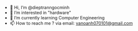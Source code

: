 - 👋 Hi, I’m @dieptranngocminh
- 👀 I’m interested in "hardware"
- 🌱 I’m currently learning Computer Engineering
- 📫 How to reach me ? via email: vanoanh070101@gmail.com

<!---
dieptranngocminh/dieptranngocminh is a ✨ special ✨ repository because its `README.md` (this file) appears on your GitHub profile.
You can click the Preview link to take a look at your changes.
--->
